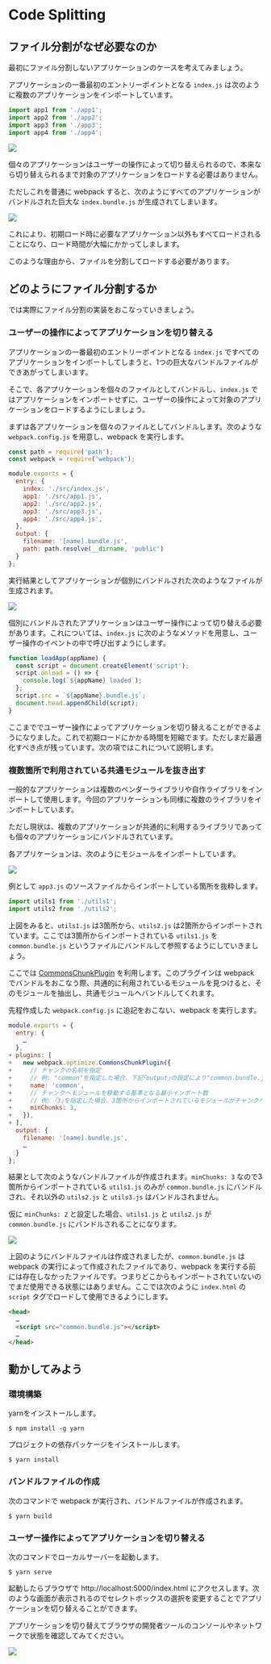 # Code Splitting

## ファイル分割がなぜ必要なのか

最初にファイル分割しないアプリケーションのケースを考えてみましょう。

アプリケーションの一番最初のエントリーポイントとなる `index.js` は次のように複数のアプリケーションをインポートしています。

```js
import app1 from './app1';
import app2 from './app2';
import app3 from './app3';
import app4 from './app4';
```

![](docs/images/app-structure-1.png)

個々のアプリケーションはユーザーの操作によって切り替えられるので、本来なら切り替えられるまで対象のアプリケーションをロードする必要はありません。


ただしこれを普通に webpack すると、次のようにすべてのアプリケーションがバンドルされた巨大な `index.bundle.js` が生成されてしまいます。

![](docs/images/app-structure-2.png)

これにより、初期ロード時に必要なアプリケーション以外もすべてロードされることになり、ロード時間が大幅にかかってしまします。

このような理由から、ファイルを分割してロードする必要があります。


## どのようにファイル分割するか

では実際にファイル分割の実装をおこなっていきましょう。

### ユーザーの操作によってアプリケーションを切り替える

アプリケーションの一番最初のエントリーポイントとなる `index.js` ですべてのアプリケーションをインポートしてしまうと、1つの巨大なバンドルファイルができあがってしまいます。

そこで、各アプリケーションを個々のファイルとしてバンドルし、`index.js` ではアプリケーションをインポートせずに、ユーザーの操作によって対象のアプリケーションをロードするようにしましょう。

まずは各アプリケーションを個々のファイルとしてバンドルします。次のような `webpack.config.js` を用意し、webpack を実行します。

```js
const path = require('path');
const webpack = require('webpack');

module.exports = {
  entry: {
    index: './src/index.js',
    app1: './src/app1.js',
    app2: './src/app2.js',
    app3: './src/app3.js',
    app4: './src/app4.js',
  },
  output: {
    filename: '[name].bundle.js',
    path: path.resolve(__dirname, 'public')
  }
};
```

実行結果としてアプリケーションが個別にバンドルされた次のようなファイルが生成されます。

![](docs/images/individual-bundled.png)

個別にバンドルされたアプリケーションはユーザー操作によって切り替える必要があります。これについては、`index.js` に次のようなメソッドを用意し、ユーザー操作のイベントの中で呼び出すようにします。

```js
function loadApp(appName) {
  const script = document.createElement('script');
  script.onload = () => {
    console.log(`${appName} loaded`);
  };
  script.src = `${appName}.bundle.js`;
  document.head.appendChild(script);
}
```

ここまででユーザー操作によってアプリケーションを切り替えることができるようになりました。これで初期ロードにかかる時間を短縮でます。ただしまだ最適化すべき点が残っています。次の項ではこれについて説明します。


### 複数箇所で利用されている共通モジュールを抜き出す

一般的なアプリケーションは複数のベンダーライブラリや自作ライブラリをインポートして使用します。今回のアプリケーションも同様に複数のライブラリをインポートしています。

ただし現状は、複数のアプリケーションが共通的に利用するライブラリであっても個々のアプリケーションにバンドルされています。

各アプリケーションは、次のようにモジュールをインポートしています。

![](docs/images/before-bundled.png)

例として `app3.js` のソースファイルからインポートしている箇所を抜粋します。

```js
import utils1 from './utils1';
import utils2 from './utils2';
```

上図をみると、`utils1.js` は3箇所から、`utils2.js` は2箇所からインポートされています。ここでは3箇所からインポートされている `utils1.js` を `common.bundle.js` というファイルにバンドルして参照するようにしていきましょう。

ここでは [CommonsChunkPlugin](https://webpack.js.org/plugins/commons-chunk-plugin/) を利用します。このプラグインは webpack でバンドルをおこなう際、共通的に利用されているモジュールを見つけると、そのモジュールを抽出し、共通モジュールへバンドルしてくれます。

先程作成した `webpack.config.js` に追記をおこない、webpack を実行します。

```js
module.exports = {
  entry: {
    …
  },
+ plugins: [
+   new webpack.optimize.CommonsChunkPlugin({
+     // チャンクの名前を指定
+     // 例: "common"を指定した場合、下記｢output｣の設定により"common.bundle.js"というファイル名になる
+     name: 'common',
+     // チャンクへモジュールを移動する基準となる最小インポート数
+     // 例: ｢3｣を指定した場合、3箇所からインポートされているモジュールがチャンクへ移動される
+     minChunks: 3,
+   }),
+ ],
  output: {
    filename: '[name].bundle.js',
    …
  }
};
```

結果として次のようなバンドルファイルが作成されます。`minChunks: 3` なので3箇所からインポートされている `utils1.js` のみが `common.bundle.js` にバンドルされ、それ以外の `utils2.js` と `utils3.js` はバンドルされません。

仮に `minChunks: 2` と設定した場合、`utils1.js` と `utils2.js` が `common.bundle.js` にバンドルされることになります。

![](docs/images/after-bundled.png)

上図のようにバンドルファイルは作成されましたが、`common.bundle.js` は webpack の実行によって作成されたファイルであり、webpack を実行する前には存在しなかったファイルです。つまりどこからもインポートされていないのでまだ使用できる状態にはありません。ここでは次のように `index.html` の `script` タグでロードして使用できるようにします。

```html
<head>
  …
  <script src="common.bundle.js"></script>
  …
</head>
```


## 動かしてみよう

### 環境構築

yarnをインストールします。

```console
$ npm install -g yarn
```

プロジェクトの依存パッケージをインストールします。

```console
$ yarn install
```

### バンドルファイルの作成

次のコマンドで webpack が実行され、バンドルファイルが作成されます。

```console
$ yarn build
```


### ユーザー操作によってアプリケーションを切り替える

次のコマンドでローカルサーバーを起動します。

```console
$ yarn serve
```

起動したらブラウザで http://localhost:5000/index.html にアクセスします。次のような画面が表示されるのでセレクトボックスの選択を変更することでアプリケーションを切り替えることができます。

アプリケーションを切り替えてブラウザの開発者ツールのコンソールやネットワークで状態を確認してみてください。

![](docs/images/app-switching.gif)


